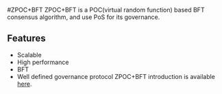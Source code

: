 

#ZPOC+BFT
ZPOC+BFT is a POC(virtual random function) based BFT consensus algorithm, and use PoS for its governance.

## Features

- Scalable
- High performance
- BFT
- Well defined governance protocol
ZPOC+BFT introduction is available [here](https://github.com/ontio/documentation/blob/master/vbft-intro/vbft-intro.md).


